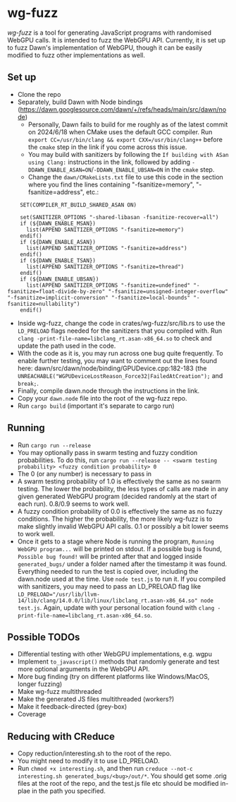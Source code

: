 # wg-fuzz
*wg-fuzz* is a tool for generating JavaScript programs with randomised WebGPU calls. It is intended to fuzz the WebGPU API. Currently, it is set up to fuzz Dawn's implementation of WebGPU, though it can be easily modified to fuzz other implementations as well.

## Set up
- Clone the repo
- Separately, build Dawn with Node bindings (https://dawn.googlesource.com/dawn/+/refs/heads/main/src/dawn/node)
  - Personally, Dawn fails to build for me roughly as of the latest commit on 2024/6/18 when CMake uses the default GCC compiler. Run `export CC=/usr/bin/clang && export CXX=/usr/bin/clang++` before the `cmake` step in the link if you come across this issue.
  - You may build with sanitizers by following the `If building with ASan using Clang:` instructions in the link, followed by adding `-DDAWN_ENABLE_ASAN=ON`/`-DDAWN_ENABLE_UBSAN=ON` in the `cmake` step.
  - Change the `dawn/CMakeLists.txt` file to use this code in the section where you find the lines containing "-fsanitize=memory", "-fsanitize=address", etc.:
```
    SET(COMPILER_RT_BUILD_SHARED_ASAN ON)

    set(SANITIZER_OPTIONS "-shared-libasan -fsanitize-recover=all")
    if (${DAWN_ENABLE_MSAN})
      list(APPEND SANITIZER_OPTIONS "-fsanitize=memory")
    endif()
    if (${DAWN_ENABLE_ASAN})
      list(APPEND SANITIZER_OPTIONS "-fsanitize=address")
    endif()
    if (${DAWN_ENABLE_TSAN})
      list(APPEND SANITIZER_OPTIONS "-fsanitize=thread")
    endif()
    if (${DAWN_ENABLE_UBSAN})
      list(APPEND SANITIZER_OPTIONS "-fsanitize=undefined" "-fsanitize=float-divide-by-zero" "-fsanitize=unsigned-integer-overflow" "-fsanitize=implicit-conversion" "-fsanitize=local-bounds" "-fsanitize=nullability")
    endif()
```
  - Inside wg-fuzz, change the code in crates/wg-fuzz/src/lib.rs to use the `LD_PRELOAD` flags needed for the sanitizers that you compiled with. Run `clang -print-file-name=libclang_rt.asan-x86_64.so` to check and update the path used in the code.
  - With the code as it is, you may run across one bug quite frequently. To enable further testing, you may want to comment out the lines found here: dawn/src/dawn/node/binding/GPUDevice.cpp:182-183 (the `UNREACHABLE("WGPUDeviceLostReason_Force32|FailedAtCreation");` and `break;`.
  - Finally, compile dawn.node through the instructions in the link.
- Copy your `dawn.node` file into the root of the wg-fuzz repo.
- Run `cargo build` (important it's separate to cargo run)

## Running
- Run `cargo run --release`
- You may optionally pass in swarm testing and fuzzy condition probabilities. To do this, run `cargo run --release -- <swarm testing probability> <fuzzy condition probability> 0`
- The 0 (or any number) is necessary to pass in
- A swarm testing probability of 1.0 is effectively the same as no swarm testing. The lower the probability, the less types of calls are made in any given generated WebGPU program (decided randomly at the start of each run). 0.8/0.9 seems to work well.
- A fuzzy condition probability of 0.0 is effectively the same as no fuzzy conditions. The higher the probability, the more likely wg-fuzz is to make slightly invalid WebGPU API calls. 0.1 or possibly a bit lower seems to work well.
- Once it gets to a stage where Node is running the program, `Running WebGPU program...` will be printed on stdout. If a possible bug is found, `Possible bug found!` will be printed after that and logged inside `generated_bugs/` under a folder named after the timestamp it was found. Everything needed to run the test is copied over, including the dawn.node used at the time. Use `node test.js` to run it. If you compiled with sanitizers, you may need to pass an LD_PRELOAD flag like `LD_PRELOAD="/usr/lib/llvm-14/lib/clang/14.0.0/lib/linux/libclang_rt.asan-x86_64.so" node test.js`. Again, update with your personal location found with `clang -print-file-name=libclang_rt.asan-x86_64.so`.

## Possible TODOs
- Differential testing with other WebGPU implementations, e.g. wgpu
- Implement `to_javascript()` methods that randomly generate and test more optional arguments in the WebGPU API.
- More bug finding (try on different platforms like Windows/MacOS, longer fuzzing)
- Make wg-fuzz multithreaded
- Make the generated JS files multithreaded (workers?)
- Make it feedback-directed (grey-box)
- Coverage

## Reducing with CReduce
- Copy reduction/interesting.sh to the root of the repo.
- You might need to modify it to use LD_PRELOAD.
- Run `chmod +x interesting.sh`, and then run `creduce --not-c interesting.sh generated_bugs/<bug>/out/*`. You should get some .orig files at the root of the repo, and the test.js file etc should be modified in-plae in the path you specified.
